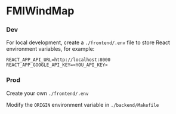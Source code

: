 # FMIWindMap

### Dev

For local development, create a `./frontend/.env` file to store React environment variables, for example:
```
REACT_APP_API_URL=http://localhost:8000
REACT_APP_GOOGLE_API_KEY=<YOU_API_KEY>
```

### Prod


Create your own `./frontend/.env`

Modify the `ORIGIN` environment variable in `./backend/Makefile`
